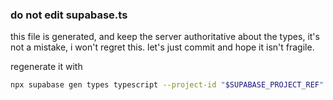 ### do not edit supabase.ts

this file is generated, and keep the server authoritative about the types, it's
not a mistake, i won't regret this. let's just commit and hope it isn't fragile.

regenerate it with

```zsh
npx supabase gen types typescript --project-id "$SUPABASE_PROJECT_REF" --schema public >! src/types/supabase.ts
```
